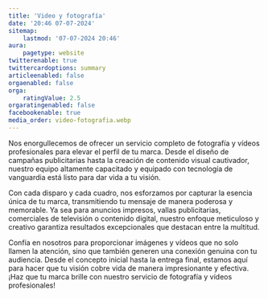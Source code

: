```yaml
---
title: 'Video y fotografía'
date: '20:46 07-07-2024'
sitemap:
    lastmod: '07-07-2024 20:46'
aura:
    pagetype: website
twitterenable: true
twittercardoptions: summary
articleenabled: false
orgaenabled: false
orga:
    ratingValue: 2.5
orgaratingenabled: false
facebookenable: true
media_order: video-fotografia.webp
---
```


Nos enorgullecemos de ofrecer un servicio completo de fotografía y vídeos
profesionales para elevar el perfil de tu marca. Desde el diseño de campañas
publicitarias hasta la creación de contenido visual cautivador, nuestro equipo
altamente capacitado y equipado con tecnología de vanguardia está listo para dar
vida a tu visión.

Con cada disparo y cada cuadro, nos esforzamos por capturar la esencia única de tu
marca, transmitiendo tu mensaje de manera poderosa y memorable. Ya sea para
anuncios impresos, vallas publicitarias, comerciales de televisión o contenido
digital, nuestro enfoque meticuloso y creativo garantiza resultados excepcionales
que destacan entre la multitud.

Confía en nosotros para proporcionar imágenes y vídeos que no solo llamen la
atención, sino que también generen una conexión genuina con tu audiencia. Desde el
concepto inicial hasta la entrega final, estamos aquí para hacer que tu visión cobre
vida de manera impresionante y efectiva. ¡Haz que tu marca brille con nuestro
servicio de fotografía y vídeos profesionales!

